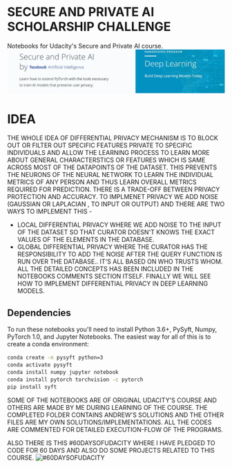 # SECURE AND PRIVATE AI SCHOLARSHIP CHALLENGE

Notebooks for Udacity's Secure and Private AI course.
![udacity secure and private ai course logo](secureandprivateai.JPG)


# IDEA
THE WHOLE IDEA OF DIFFERENTIAL PRIVACY MECHANISM IS TO BLOCK OUT OR FILTER OUT SPECIFIC FEATURES PRIVATE TO SPECIFIC INDIVIDUALS AND ALLOW THE LEARNING PROCESS TO LEARN MORE ABOUT GENERAL CHARACTERSTICS OR FEATURES WHICH IS SAME ACROSS MOST OF THE DATAPOINTS OF THE DATASET.
THIS PREVENTS THE NEURONS OF THE NEURAL NETWORK TO LEARN THE INDIVIDUAL METRICS OF ANY PERSON AND THUS LEARN OVERALL METRICS REQUIRED FOR PREDICTION.
THERE IS A TRADE-OFF BETWEEN PRIVACY PROTECTION AND ACCURACY.
TO IMPLMENET PRIVACY WE ADD NOISE (GAUSSIAN OR LAPLACIAN , TO INPUT OR OUTPUT) AND THERE ARE TWO WAYS TO IMPLEMENT THIS - 
* LOCAL DIFFERENTIAL PRIVACY WHERE WE ADD NOISE TO THE INPUT OF THE DATASET SO THAT CURATOR DOESN'T KNOWS THE EXACT VALUES OF THE ELEMENTS IN THE DATABASE.
* GLOBAL DIFFERENTIAL PRIVACY WHERE THE CURATOR HAS THE RESPONSIBILITY TO ADD THE NOISE AFTER THE QUERY FUNCTION IS RUN OVER THE DATABASE..
IT'S ALL BASED ON WHO TRUSTS WHOM.
ALL THE DETAILED CONCEPTS HAS BEEN INCLUDED IN THE NOTEBOOKS COMMENTS SECTION ITSELF.
FINALLY WE WILL SEE HOW TO IMPLEMENT DIFFERENTIAL PRIVACY IN DEEP LEARNING MODELS.

## Dependencies

To run these notebooks you'll need to install Python 3.6+, PySyft, Numpy, PyTorch 1.0, and Jupyter Notebooks. The easiest way for all of this is to create a conda environment:

```bash
conda create -n pysyft python=3
conda activate pysyft
conda install numpy jupyter notebook
conda install pytorch torchvision -c pytorch
pip install syft
```

SOME OF THE NOTEBOOKS ARE OF ORIGINAL UDACITY'S COURSE AND OTHERS ARE MADE BY ME DURING LEARNING OF THE COURSE.
THE COMPLETED FOLDER CONTAINS ANDREW'S SOLUTIONS AND THE OTHER FILES ARE MY OWN SOLUTIONS/IMPLEMENTATIONS.
ALL THE CODES ARE COMMENTED FOR DETAILED EXECUTION-FLOW OF THE PROGRAMS.

ALSO THERE IS THIS #60DAYSOFUDACITY WHERE I HAVE PLEDGED TO CODE FOR 60 DAYS AND ALSO DO SOME PROJECTS RELATED TO THIS COURSE.
![#60DAYSOFUDACITY](#60DAYSOFUDACITY.JPG)
